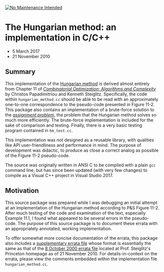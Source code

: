 [![No Maintenance Intended](http://unmaintained.tech/badge.svg)](http://unmaintained.tech/)

# The Hungarian method: an implementation in C/C++

- 5 March 2017
- 21 November 2010

## Summary

This implementation of the [Hungarian method][hm] is derived almost entirely
from Chapter 11 of [_Combinatorial Optimization: Algorithms and
Complexity_][spubs] by Christos Papadimitriou and Kenneth Steiglitz.
Specifically, the code within `hungarian_method.cc` should be able to be read
with an approximately one-to-one correspondence to the pseudo-code presented in
Figure 11-2. This package also contains an implementation of a brute-force
solution to the [_assignment problem_][assignment], the problem that the
Hungarian method solves so much more efficiently. The brute-force implementation
is included for the sake of comparison and testing. Finally, there is a very
basic testing program contained in `hm_test.cc`.

This implementation was _not_ designed as a reusable library, with qualities
like API user-friendliness and performance in mind. The purpose of development
was didactic, to produce as close a correct analog as possible of the Figure
11-2 pseudo-code.

The source was originally written in ANSI C to be compiled with a plain `gcc`
command line, but has since been updated (with very few changes) to compile as a
Visual C++ project in Visual Studio 2017.

## Motivation

This source package was prepared while I was debugging an initial attempt at an
implementation of the Hungarian method according to P&S Figure 11-2. After much
testing of the code and examination of the text, especially Example 11.1, I
found what appeared to be several errors in the pseudo-code. The purpose of this
source package is to document these errata with an appropriately annotated,
working implementation.

To offer somewhat more concise documentation of the errata, this package also
includes a [supplementary errata file](supplement.pdf) whose format is
essentially the same as that of the [8 October 2000 errata file][latest] located
at Prof. Steiglitz's Princeton homepage as of 21 November 2010. For
details-in-context on the errata, please view the comments embedded within the
implementation file `hungarian_method.cc`.

[hm]: https://en.wikipedia.org/wiki/Hungarian_algorithm
[spubs]: http://www.cs.princeton.edu/~ken/PUBS.html
[assignment]: https://en.wikipedia.org/wiki/Assignment_problem
[latest]: http://www.cs.princeton.edu/~ken/latest.pdf
